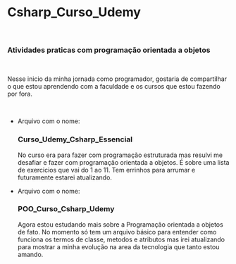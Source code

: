 # Csharp_Curso_Udemy
<br>
<h3>Atividades praticas com programação orientada a objetos</h3>
<br>
<p>Nesse inicio da minha jornada como programador, gostaria de compartilhar o que estou aprendendo com a faculdade e os cursos que estou fazendo por fora.</p>
<br>
<ul>
  <li>
    Arquivo com o nome:<h3>Curso_Udemy_Csharp_Essencial</h3>
    <p>
      No curso era para fazer com programação estruturada mas resulvi me desafiar e fazer com programação orientada a objetos. É sobre uma lista de exercicios que vai do 1 ao 11. Tem errinhos         para arrumar e futuramente estarei atualizando.
    </p>
  </li>
  <li>
       Arquivo com o nome:<h3>POO_Curso_Csharp_Udemy</h3>
        <p>
          Agora estou estudando mais sobre a Programação orientada a objetos de fato. No momento só tem um arquivo básico para entender como funciona os termos de classe, metodos e atributos mas irei atualizando para mostrar a minha evolução na area da tecnologia que tanto estou amando.
      </p>
  </li>
</ul>
